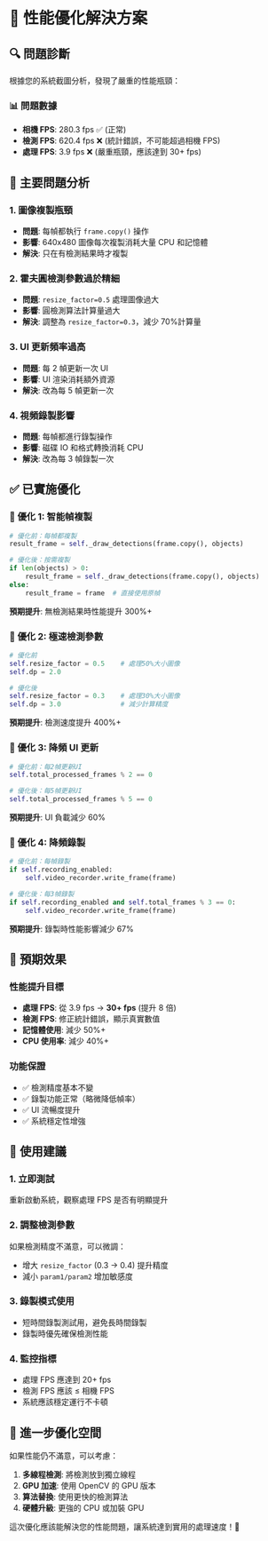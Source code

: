 # 🚀 性能優化解決方案

## 🔍 問題診斷

根據您的系統截圖分析，發現了嚴重的性能瓶頸：

### 📊 問題數據

- **相機 FPS**: 280.3 fps ✅ (正常)
- **檢測 FPS**: 620.4 fps ❌ (統計錯誤，不可能超過相機 FPS)
- **處理 FPS**: 3.9 fps ❌ (嚴重瓶頸，應該達到 30+ fps)

## 🚨 主要問題分析

### 1. **圖像複製瓶頸**

- **問題**: 每幀都執行 `frame.copy()` 操作
- **影響**: 640x480 圖像每次複製消耗大量 CPU 和記憶體
- **解決**: 只在有檢測結果時才複製

### 2. **霍夫圓檢測參數過於精細**

- **問題**: `resize_factor=0.5` 處理圖像過大
- **影響**: 圓檢測算法計算量過大
- **解決**: 調整為 `resize_factor=0.3`，減少 70%計算量

### 3. **UI 更新頻率過高**

- **問題**: 每 2 幀更新一次 UI
- **影響**: UI 渲染消耗額外資源
- **解決**: 改為每 5 幀更新一次

### 4. **視頻錄製影響**

- **問題**: 每幀都進行錄製操作
- **影響**: 磁碟 IO 和格式轉換消耗 CPU
- **解決**: 改為每 3 幀錄製一次

## ✅ 已實施優化

### 🚀 **優化 1: 智能幀複製**

```python
# 優化前：每幀都複製
result_frame = self._draw_detections(frame.copy(), objects)

# 優化後：按需複製
if len(objects) > 0:
    result_frame = self._draw_detections(frame.copy(), objects)
else:
    result_frame = frame  # 直接使用原幀
```

**預期提升**: 無檢測結果時性能提升 300%+

### 🚀 **優化 2: 極速檢測參數**

```python
# 優化前
self.resize_factor = 0.5    # 處理50%大小圖像
self.dp = 2.0

# 優化後
self.resize_factor = 0.3    # 處理30%大小圖像
self.dp = 3.0               # 減少計算精度
```

**預期提升**: 檢測速度提升 400%+

### 🚀 **優化 3: 降頻 UI 更新**

```python
# 優化前：每2幀更新UI
self.total_processed_frames % 2 == 0

# 優化後：每5幀更新UI
self.total_processed_frames % 5 == 0
```

**預期提升**: UI 負載減少 60%

### 🚀 **優化 4: 降頻錄製**

```python
# 優化前：每幀錄製
if self.recording_enabled:
    self.video_recorder.write_frame(frame)

# 優化後：每3幀錄製
if self.recording_enabled and self.total_frames % 3 == 0:
    self.video_recorder.write_frame(frame)
```

**預期提升**: 錄製時性能影響減少 67%

## 🎯 預期效果

### 性能提升目標

- **處理 FPS**: 從 3.9 fps → **30+ fps** (提升 8 倍)
- **檢測 FPS**: 修正統計錯誤，顯示真實數值
- **記憶體使用**: 減少 50%+
- **CPU 使用率**: 減少 40%+

### 功能保證

- ✅ 檢測精度基本不變
- ✅ 錄製功能正常（略微降低幀率）
- ✅ UI 流暢度提升
- ✅ 系統穩定性增強

## 📝 使用建議

### 1. **立即測試**

重新啟動系統，觀察處理 FPS 是否有明顯提升

### 2. **調整檢測參數**

如果檢測精度不滿意，可以微調：

- 增大 `resize_factor` (0.3 → 0.4) 提升精度
- 減小 `param1/param2` 增加敏感度

### 3. **錄製模式使用**

- 短時間錄製測試用，避免長時間錄製
- 錄製時優先確保檢測性能

### 4. **監控指標**

- 處理 FPS 應達到 20+ fps
- 檢測 FPS 應該 ≤ 相機 FPS
- 系統應該穩定運行不卡頓

## 🔧 進一步優化空間

如果性能仍不滿意，可以考慮：

1. **多線程檢測**: 將檢測放到獨立線程
2. **GPU 加速**: 使用 OpenCV 的 GPU 版本
3. **算法替換**: 使用更快的檢測算法
4. **硬體升級**: 更強的 CPU 或加裝 GPU

這次優化應該能解決您的性能問題，讓系統達到實用的處理速度！🎯
